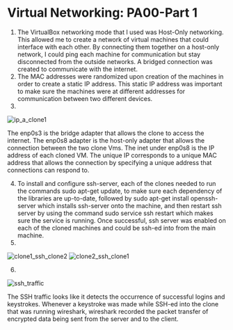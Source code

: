 # Virtual Networking: PA00-Part 1

1. The VirtualBox networking mode that I used was Host-Only networking. This allowed me to create a network of virtual machines that could interface with each other. By connecting them together on a host-only network, I could ping each machine for communication but stay disconnected from the outside networks. A bridged connection was created to communicate with the internet.
2. The MAC addresses were randomized upon creation of the machines in order to create a static IP address. This static IP address was important to make sure the machines were at different addresses for communication between two different devices.
3. 


   ![ip_a_clone1](https://user-images.githubusercontent.com/26886594/63563296-17de2200-c550-11e9-9365-625645404d79.png)

The enp0s3 is the bridge adapter that allows the clone to access the internet. The enp0s8 adapter is the host-only adapter that allows the connection between the two clone Vms. The inet under enp0s8 is the IP address of each cloned VM. The unique IP corresponds to a unique MAC address that allows the connection by specifying a unique address that connections can respond to.

4. To install and configure ssh-server, each of the clones needed to run the commands sudo apt-get update, to make sure each dependency of the libraries are up-to-date, followed by sudo apt-get install openssh-server which installs ssh-server onto the machine, and then restart ssh server by using the command sudo service ssh restart which makes sure the service is running. Once successful, ssh server was enabled on each of the cloned machines and could be ssh-ed into from the main machine.
5. 


   ![clone1_ssh_clone2](https://user-images.githubusercontent.com/26886594/63563217-dc435800-c54f-11e9-85e0-91ab0f28e146.png) 
   ![clone2_ssh_clone1](https://user-images.githubusercontent.com/26886594/63563229-ec5b3780-c54f-11e9-9249-59d35bb4a672.png)


6. 

   ![ssh_traffic](https://user-images.githubusercontent.com/26886594/63563352-5378ec00-c550-11e9-9399-852b8f1d1cc0.png)


The SSH traffic looks like it detects the occurrence of successful logins and keystrokes. Whenever a keystroke was made while SSH-ed into the clone that was running wireshark, wireshark recorded the packet transfer of encrypted data being sent from the server and to the client.

